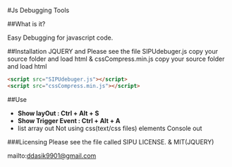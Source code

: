 
#Js Debugging Tools

##What is it?

Easy Debugging for javascript code.

##Installation
JQUERY
and
Please see the file SIPUdebuger.js copy your source folder and load html
& cssCompress.min.js copy your source folder and load html
```html
<script src="SIPUdebuger.js"></script>
<script src="cssCompress.min.js"></script>
```
##Use

- **Show layOut :         Ctrl + Alt + S**
- **Show Trigger Event :  Ctrl + Alt + A**
- list array out Not using css(text/css files) elements Console out


###Licensing
Please see the file called SIPU LICENSE. & MIT(JQUERY)

mailto:ddasik9901@gmail.com
